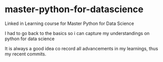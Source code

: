 # master-python-for-datascience
Linked in Learning course for Master Python for Data Science

I had to go back to the basics so i can capture my understandings on python for data science

It is always a good idea co record all advancements in my learnings, thus my recent commits. 
